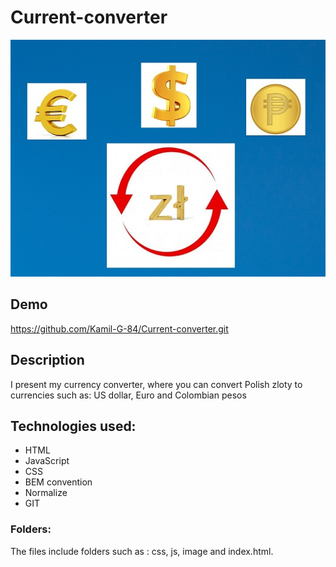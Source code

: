 # Current-converter

![Converter](image/money.jpg) 

## Demo

https://github.com/Kamil-G-84/Current-converter.git

## Description

I present my currency converter, where you can convert Polish zloty to currencies such as: US dollar, Euro and Colombian pesos

## Technologies used:
- HTML
- JavaScript
- CSS
- BEM convention
- Normalize
- GIT

### Folders:
The files include folders such as : css, js, image and index.html.
